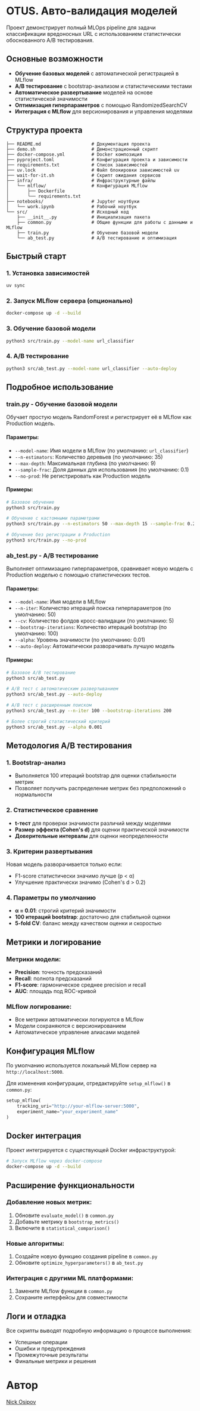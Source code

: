 # OTUS. Авто-валидация моделей

Проект демонстрирует полный MLOps pipeline для задачи классификации вредоносных URL с использованием статистически обоснованного A/B тестирования.

## Основные возможности

- **Обучение базовых моделей** с автоматической регистрацией в MLflow
- **A/B тестирование** с bootstrap-анализом и статистическими тестами
- **Автоматическое развертывание** моделей на основе статистической значимости
- **Оптимизация гиперпараметров** с помощью RandomizedSearchCV
- **Интеграция с MLflow** для версионирования и управления моделями

## Структура проекта

```
├── README.md                   # Документация проекта
├── demo.sh                     # Демонстрационный скрипт
├── docker-compose.yml          # Docker композиция
├── pyproject.toml              # Конфигурация проекта и зависимости
├── requirements.txt            # Список зависимостей
├── uv.lock                     # Файл блокировки зависимостей uv
├── wait-for-it.sh              # Скрипт ожидания сервисов
├── infra/                      # Инфраструктурные файлы
│   └── mlflow/                 # Конфигурация MLflow
│       ├── Dockerfile
│       └── requirements.txt
├── notebooks/                  # Jupyter ноутбуки
│   └── work.ipynb              # Рабочий ноутбук
└── src/                        # Исходный код
    ├── __init__.py             # Инициализация пакета
    ├── common.py               # Общие функции для работы с данными и MLflow
    ├── train.py                # Обучение базовой модели
    └── ab_test.py              # A/B тестирование и оптимизация
```

## Быстрый старт

### 1. Установка зависимостей

```bash
uv sync
```

### 2. Запуск MLflow сервера (опционально)

```bash
docker-compose up -d --build
```

### 3. Обучение базовой модели

```bash
python3 src/train.py --model-name url_classifier
```

### 4. A/B тестирование

```bash
python3 src/ab_test.py --model-name url_classifier --auto-deploy
```

## Подробное использование

### train.py - Обучение базовой модели

Обучает простую модель RandomForest и регистрирует её в MLflow как Production модель.

#### Параметры:
- `--model-name`: Имя модели в MLflow (по умолчанию: `url_classifier`)
- `--n-estimators`: Количество деревьев (по умолчанию: 35)
- `--max-depth`: Максимальная глубина (по умолчанию: 9)
- `--sample-frac`: Доля данных для использования (по умолчанию: 0.1)
- `--no-prod`: Не регистрировать как Production модель

#### Примеры:

```bash
# Базовое обучение
python3 src/train.py

# Обучение с кастомными параметрами
python3 src/train.py --n-estimators 50 --max-depth 15 --sample-frac 0.2

# Обучение без регистрации в Production
python3 src/train.py --no-prod
```

### ab_test.py - A/B тестирование

Выполняет оптимизацию гиперпараметров, сравнивает новую модель с Production моделью с помощью статистических тестов.

#### Параметры:
- `--model-name`: Имя модели в MLflow
- `--n-iter`: Количество итераций поиска гиперпараметров (по умолчанию: 50)
- `--cv`: Количество фолдов кросс-валидации (по умолчанию: 5)
- `--bootstrap-iterations`: Количество итераций bootstrap (по умолчанию: 100)
- `--alpha`: Уровень значимости (по умолчанию: 0.01)
- `--auto-deploy`: Автоматически разворачивать лучшую модель

#### Примеры:

```bash
# Базовое A/B тестирование
python3 src/ab_test.py

# A/B тест с автоматическим развертыванием
python3 src/ab_test.py --auto-deploy

# A/B тест с расширенным поиском
python3 src/ab_test.py --n-iter 100 --bootstrap-iterations 200

# Более строгий статистический критерий
python3 src/ab_test.py --alpha 0.001
```

## Методология A/B тестирования

### 1. Bootstrap-анализ
- Выполняется 100 итераций bootstrap для оценки стабильности метрик
- Позволяет получить распределение метрик без предположений о нормальности

### 2. Статистическое сравнение
- **t-тест** для проверки значимости различий между моделями
- **Размер эффекта (Cohen's d)** для оценки практической значимости
- **Доверительные интервалы** для оценки неопределенности

### 3. Критерии развертывания
Новая модель разворачивается только если:
- F1-score статистически значимо лучше (p < α)
- Улучшение практически значимо (Cohen's d > 0.2)

### 4. Параметры по умолчанию
- **α = 0.01**: строгий критерий значимости
- **100 итераций bootstrap**: достаточно для стабильной оценки
- **5-fold CV**: баланс между качеством оценки и скоростью

## Метрики и логирование

### Метрики модели:
- **Precision**: точность предсказаний
- **Recall**: полнота предсказаний  
- **F1-score**: гармоническое среднее precision и recall
- **AUC**: площадь под ROC-кривой

### MLflow логирование:
- Все метрики автоматически логируются в MLflow
- Модели сохраняются с версионированием
- Автоматическое управление алиасами моделей

## Конфигурация MLflow

По умолчанию используется локальный MLflow сервер на `http://localhost:5000`.

Для изменения конфигурации, отредактируйте `setup_mlflow()` в `common.py`:

```python
setup_mlflow(
    tracking_uri="http://your-mlflow-server:5000",
    experiment_name="your_experiment_name"
)
```

## Docker интеграция

Проект интегрируется с существующей Docker инфраструктурой:

```bash
# Запуск MLflow через docker-compose
docker-compose up -d --build
```

## Расширение функциональности

### Добавление новых метрик:
1. Обновите `evaluate_model()` в `common.py`
2. Добавьте метрику в `bootstrap_metrics()`
3. Включите в `statistical_comparison()`

### Новые алгоритмы:
1. Создайте новую функцию создания pipeline в `common.py`
2. Обновите `optimize_hyperparameters()` в `ab_test.py`

### Интеграция с другими ML платформами:
1. Замените MLflow функции в `common.py`
2. Сохраните интерфейсы для совместимости

## Логи и отладка

Все скрипты выводят подробную информацию о процессе выполнения:
- Успешные операции
- Ошибки и предупреждения  
- Промежуточные результаты
- Финальные метрики и решения

# Автор
[Nick Osipov](https://t.me/NickOsipov)
